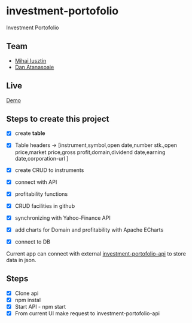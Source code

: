 # investment-portofolio

Investment Portofolio

## Team

- [Mihai Iusztin](https://github.com/Mihai-Iusztin)
- [Dan Atanasoaie](https://github.com/AtanasoaieD)

## Live

[Demo](https://mihai-iusztin.github.io/investment-portofolio/)

## Steps to create this project

- [x] create **table**
- [x] Table headers -> [instrument,symbol,open date,number stk.,open price,market price,gross profit,domain,dividend date,earning date,corporation-url ]
- [x] create CRUD to instruments
- [x] connect with API

- [x] profitability functions
- [x] CRUD facilities in github
- [x] synchronizing with Yahoo-Finance API
- [x] add charts for Domain and profitability with Apache ECharts
- [x] connect to DB

Current app can connect with external [investment-portofolio-api](https://github.com/Mihai-Iusztin/investment-portofolio-api) to store data in json.

## Steps

- [x] Clone api
- [x] npm instal
- [x] Start API - npm start
- [x] From current UI make request to investment-portofolio-api
